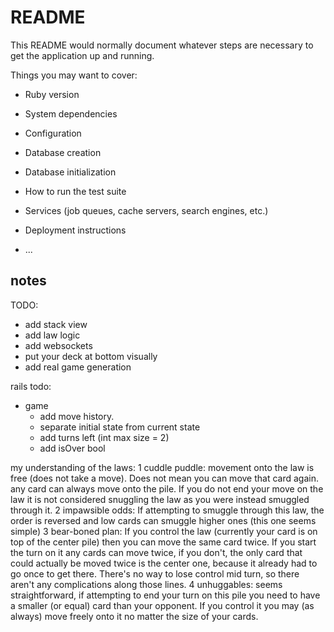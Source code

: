 # README

This README would normally document whatever steps are necessary to get the
application up and running.

Things you may want to cover:

* Ruby version

* System dependencies

* Configuration

* Database creation

* Database initialization

* How to run the test suite

* Services (job queues, cache servers, search engines, etc.)

* Deployment instructions

* ...

## notes

TODO:
- add stack view
- add law logic
- add websockets
- put your deck at bottom visually
- add real game generation


rails todo:
- game
  - add move history.
  - separate initial state from current state
  - add turns left (int max size = 2)
  - add isOver bool


my understanding of the laws:
  1 cuddle puddle: movement onto the law is free (does not take a move). Does not mean you can move that card again. any card can always move onto the pile. If you do not end your move on the law it is not considered snuggling the law as you were instead smuggled through it.
  2 impawsible odds: If attempting to smuggle through this law, the order is reversed and low cards can smuggle higher ones (this one seems simple)
  3 bear-boned plan: If you control the law (currently your card is on top of the center pile) then you can move the same card twice. If you start the turn on it any cards can move twice, if you don't, the only card that could actually be moved twice is the center one, because it already had to go once to get there. There's no way to lose control mid turn, so there aren't any complications along those lines.
  4 unhuggables: seems straightforward, if attempting to end your turn on this pile you need to have a smaller (or equal) card than your opponent. If you control it you may (as always) move freely onto it no matter the size of your cards.

